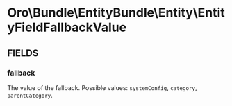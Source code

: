 # Oro\Bundle\EntityBundle\Entity\EntityFieldFallbackValue

## FIELDS

### fallback

The value of the fallback. Possible values: `systemConfig`, `category`, `parentCategory`.
